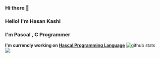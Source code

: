 ### Hi there 👋

### Hello! I'm Hasan Kashi

### I'm Pascal , C Programmer
**I'm currencly working on [Hascal Programming Language](https://github.com/hascal/hascal)**
![github stats](https://github-readme-stats.vercel.app/api?username=hasan-kashi&show_icons=true&include_all_commits=true&theme=chartreuse-dark&cache_seconds=3200) \
<img align="center" src="https://github-readme-stats.anuraghazra1.vercel.app/api/top-langs/?username=hasan-kashi&layout=compact&theme=chartreuse-dark" />



